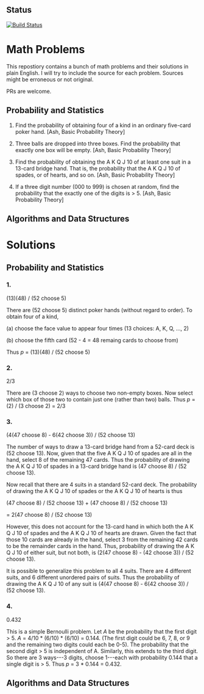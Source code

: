 ## Status
[![Build Status](https://travis-ci.org/fschr/mo.png)](https://travis-ci.org/fschr/mo)

# Math Problems
This repostiory contains a bunch of math problems and their solutions in plain English. I will try to include the source for each problem. Sources might be erroneous or not original.

PRs are welcome.

## Probability and Statistics

1. Find the probability of obtaining four of a kind in an ordinary five-card poker hand. [Ash, Basic Probability Theory]

2. Three balls are dropped into three boxes. Find the probability that exactly one box will be empty. [Ash, Basic Probability Theory]

3. Find the probability of obtaining the A K Q J 10 of at least one suit in a 13-card bridge hand. That is, the probability that the A K Q J 10 of spades, or of hearts, and so on. [Ash, Basic Probability Theory]

4. If a three digit number (000 to 999) is chosen at random, find the probability that the exactly one of the digits is > 5. [Ash, Basic Probability Theory]

## Algorithms and Data Structures


# Solutions

## Probability and Statistics

### 1.

(13)(48) / (52 choose 5)

There are (52 choose 5) distinct poker hands (without regard to order). To obtain four of a kind,

(a) choose the face value to appear four times (13 choices: A, K, Q, ..., 2)

(b) choose the fifth card (52 - 4 = 48 remaing cards to choose from)

Thus *p* = (13)(48) / (52 choose 5)

### 2.

2/3

There are (3 choose 2) ways to choose two non-empty boxes. Now select which box of those two to contain just one (rather than two) balls. Thus *p* = (2) / (3 choose 2) = 2/3

### 3.

(4(47 choose 8) - 6(42 choose 3)) / (52 choose 13)

The number of ways to draw a 13-card bridge hand from a 52-card deck is (52 choose 13). Now, given that the five A K Q J 10 of spades are all in the hand, select 8 of the remaining 47 cards. Thus the probability of drawing the A K Q J 10 of spades in a 13-card bridge hand is (47 choose 8) / (52 choose 13).

Now recall that there are 4 suits in a standard 52-card deck. The probability of drawing the A K Q J 10 of spades or the A K Q J 10 of hearts is thus

(47 choose 8) / (52 choose 13) + (47 choose 8) / (52 choose 13)

= 2(47 choose 8) / (52 choose 13)

However, this does not account for the 13-card hand in which both the A K Q J 10 of spades and the A K Q J 10 of hearts are drawn. Given the fact that those 10 cards are already in the hand, select 3 from the remaining 42 cards to be the remainder cards in the hand. Thus, probability of drawing the A K Q J 10 of either suit, but not both, is (2(47 choose 8) - (42 choose 3)) / (52 choose 13).

It is possible to generalize this problem to all 4 suits. There are 4 different suits, and 6 different unordered pairs of suits. Thus the probability of drawing the A K Q J 10 of any suit is (4(47 choose 8) - 6(42 choose 3)) / (52 choose 13).

### 4.

0.432

This is a simple Bernoulli problem. Let *A* be the probability that the first digit > 5. *A* = 4/10 * (6/10) * (6/10) = 0.144. (The first digit could be 6, 7, 8, or 9 and the remaining two digits could each be 0-5). The probability that the second digit > 5 is independent of A. Similarly, this extends to the third digit. So there are 3 ways---3 digits, choose 1---each with probability 0.144 that a single digit is > 5. Thus *p* =  3 * 0.144 = 0.432.

## Algorithms and Data Structures

